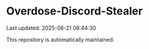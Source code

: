 # Overdose-Discord-Stealer

Last updated: 2025-06-21 08:44:30

This repository is automatically maintained.
